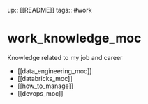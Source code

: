 up:: [[README]]
tags:: #work

# work_knowledge_moc

Knowledge related to my job and career

- [[data_engineering_moc]]
- [[databricks_moc]]
- [[how_to_manage]]
- [[devops_moc]]

